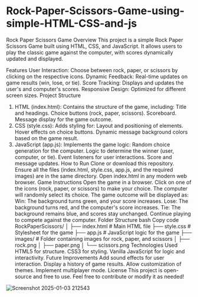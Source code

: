 # Rock-Paper-Scissors-Game-using-simple-HTML-CSS-and-js

Rock Paper Scissors Game
Overview
This project is a simple Rock Paper Scissors Game built using HTML, CSS, and JavaScript. It allows users to play the classic game against the computer, with scores dynamically updated and displayed.

Features
User Interaction: Choose between rock, paper, or scissors by clicking on the respective icons.
Dynamic Feedback: Real-time updates on game results (win, lose, or tie).
Score Tracking: Displays and updates the user's and computer's scores.
Responsive Design: Optimized for different screen sizes.
Project Structure
1. HTML (index.html):
Contains the structure of the game, including:
Title and headings.
Choice buttons (rock, paper, scissors).
Scoreboard.
Message display for the game outcome.
2. CSS (style.css):
Adds styling for:
Layout and positioning of elements.
Hover effects on choice buttons.
Dynamic message background colors based on the game result.
3. JavaScript (app.js):
Implements the game logic:
Random choice generation for the computer.
Logic to determine the winner (user, computer, or tie).
Event listeners for user interactions.
Score and message updates.
How to Run
Clone or download this repository.
Ensure all the files (index.html, style.css, app.js, and the required images) are in the same directory.
Open index.html in any modern web browser.
Game Instructions
Open the game in a browser.
Click on one of the icons (rock, paper, or scissors) to make your choice.
The computer will randomly select its choice.
The game outcome will be displayed as:
Win: The background turns green, and your score increases.
Lose: The background turns red, and the computer's score increases.
Tie: The background remains blue, and scores stay unchanged.
Continue playing to compete against the computer.
Folder Structure
bash
Copy code
RockPaperScissors/
│
├── index.html   # Main HTML file
├── style.css    # Stylesheet for the game
├── app.js       # JavaScript logic for the game
├── images/      # Folder containing images for rock, paper, and scissors
│   ├── rock.png
│   ├── paper.png
│   └── scissors.png
Technologies Used
HTML5 for structure.
CSS3 for styling.
Vanilla JavaScript for logic and interactivity.
Future Improvements
Add sound effects for user interaction.
Display a history of game results.
Allow customization of themes.
Implement multiplayer mode.
License
This project is open-source and free to use. Feel free to contribute or modify it as needed!

![Screenshot 2025-01-03 212543](https://github.com/user-attachments/assets/4fc56555-44be-4065-880d-b71cdb6e319b)
